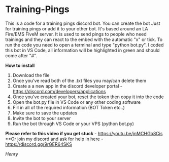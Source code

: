 # Training-Pings
This is a code for a training pings discord bot. You can create the bot Just for training pings or add it to your other bot. It's based around an LA Fire/EMS FiveM server. It is used to send pings to people who need trainings and they can react to the embed with the automatic "x" or tick.
To run the code you need to open a terminal and type "python bot.py". I coded this bot in VS Code,  all information will be highlighted in green and should come after "#".

__How to install__
1. Download the file 
2. Once you've read both of the .txt files you may/can delete them
3. Create a a new app in the discord developer portal - https://discord.com/developers/applications
4. Once you've created your bot, reset the token then copy it into the code
5. Open the bot.py file in VS Code or any other coding software
6. Fill in all of the required information (BOT Token etc..)
7. Make sure to save the updates
8. Invite the bot to your server 
9. Run the bot through VS Code or your VPS (python bot.py)

**Please refer to this video if you get stuck** - https://youtu.be/jnMCHGb8Cis
**Or join my discord and ask for help in here - https://discord.gg/9rGER64SKS

*Henry*
